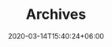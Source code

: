 ---
title : "Archives"
page_header_bg : "images/background/homepage-one-banner.jpg"
date: 2020-03-14T15:40:24+06:00
description : "Lorem ipsum dolor sit amet, consectetur adipisicing elit. Maiores, velit."
draft : false
layout : "gallery"
gallery_items:
- name : "gallery item"
  image: "https://api.nakala.fr/iiif/10.34847/nkl.8cc6mjel/beb89684d1117d2f390949a03368e51d818b56b9/square/350,/0/default.jpg"
  imagefull: "https://api.nakala.fr/iiif/10.34847/nkl.8cc6mjel/beb89684d1117d2f390949a03368e51d818b56b9/full/1500,/0/default.jpg"  
  categories: ["conferences"]

- name : "gallery item"
  image: "https://api.nakala.fr/iiif/10.34847/nkl.8cc6mjel/6fe1f1a6b26d12842c6f3564edba3b6598ed5436/square/350,/0/default.jpg"
  imagefull: "https://api.nakala.fr/iiif/10.34847/nkl.8cc6mjel/6fe1f1a6b26d12842c6f3564edba3b6598ed5436/full/1500,/0/default.jpg"  
  categories: ["conferences"]
  
- name : "gallery item"
  image: "https://api.nakala.fr/iiif/10.34847/nkl.8cc6mjel/17911ccee254e07b47edd40123e729e76adc3c4f/square/350,/0/default.jpg"
  imagefull: "https://api.nakala.fr/iiif/10.34847/nkl.8cc6mjel/17911ccee254e07b47edd40123e729e76adc3c4f/full/1500,/0/default.jpg"  
  categories: ["conferences"]

- name : "gallery item"
  image: "https://api.nakala.fr/iiif/10.34847/nkl.8cc6mjel/dec8a62302bea9a9bba5a237a68de54559a7a7b5/square/350,/0/default.jpg"
  imagefull: "https://api.nakala.fr/iiif/10.34847/nkl.8cc6mjel/dec8a62302bea9a9bba5a237a68de54559a7a7b5/full/1500,/0/default.jpg"  
  categories: ["conferences"]

- name : "gallery item"
  image: "https://api.nakala.fr/iiif/10.34847/nkl.8cc6mjel/a6047505b28bb24866991bf0e86544d8cfdb0b83/square/350,/0/default.jpg"
  imagefull: "https://api.nakala.fr/iiif/10.34847/nkl.8cc6mjel/a6047505b28bb24866991bf0e86544d8cfdb0b83/full/1500,/0/default.jpg"  
  categories: ["conferences"]

- name : "gallery item"
  image: "https://api.nakala.fr/iiif/10.34847/nkl.8cc6mjel/ec17db5226b6176f9c8b75a3d13724459bec84ee/square/350,/0/default.jpg"
  imagefull: "https://api.nakala.fr/iiif/10.34847/nkl.8cc6mjel/ec17db5226b6176f9c8b75a3d13724459bec84ee/full/1500,/0/default.jpg"  
  categories: ["conferences"]

- name : "gallery item"
  image: "https://api.nakala.fr/iiif/10.34847/nkl.8cc6mjel/49cb74d1bc2a54862067ce99db9bfe4ecbad335d/square/350,/0/default.jpg"
  imagefull: "https://api.nakala.fr/iiif/10.34847/nkl.8cc6mjel/49cb74d1bc2a54862067ce99db9bfe4ecbad335d/full/1500,/0/default.jpg"  
  categories: ["conferences"]

- name : "gallery item"
  image: "https://api.nakala.fr/iiif/10.34847/nkl.8cc6mjel/555bc38e0a9779d4e0f0eaa93fee37079e0ead0b/square/350,/0/default.jpg"
  imagefull: "https://api.nakala.fr/iiif/10.34847/nkl.8cc6mjel/555bc38e0a9779d4e0f0eaa93fee37079e0ead0b/full/1500,/0/default.jpg"  
  categories: ["conferences"]

- name : "gallery item"
  image: "https://api.nakala.fr/iiif/10.34847/nkl.8cc6mjel/275901b40252ec4d42aa27248acbd1b6c2bb99e2/square/350,/0/default.jpg"
  imagefull: "https://api.nakala.fr/iiif/10.34847/nkl.8cc6mjel/275901b40252ec4d42aa27248acbd1b6c2bb99e2/full/1500,/0/default.jpg"  
  categories: ["conferences"]

- name : "gallery item"
  image: "https://api.nakala.fr/iiif/10.34847/nkl.8cc6mjel/168ff29a7e2d6e21e91de09bd6a0ff34decae78d/square/350,/0/default.jpg"
  imagefull: "https://api.nakala.fr/iiif/10.34847/nkl.8cc6mjel/168ff29a7e2d6e21e91de09bd6a0ff34decae78d/full/1500,/0/default.jpg"  
  categories: ["conferences"]

- name : "gallery item"
  image: "https://api.nakala.fr/iiif/10.34847/nkl.8cc6mjel/6c461ef6d691cabb22e1a4f986c531a2dad70a6d/square/350,/0/default.jpg"
  imagefull: "https://api.nakala.fr/iiif/10.34847/nkl.8cc6mjel/6c461ef6d691cabb22e1a4f986c531a2dad70a6d/full/1500,/0/default.jpg"  
  categories: ["conferences"]

- name : "gallery item"
  image: "https://api.nakala.fr/iiif/10.34847/nkl.8cc6mjel/ab4c69fc68a69eb669bd7431e3e47d0bfb73eb3c/square/350,/0/default.jpg"
  imagefull: "https://api.nakala.fr/iiif/10.34847/nkl.8cc6mjel/ab4c69fc68a69eb669bd7431e3e47d0bfb73eb3c/full/1500,/0/default.jpg"  
  categories: ["conferences"]

- name : "gallery item"
  image: "https://api.nakala.fr/iiif/10.34847/nkl.8cc6mjel/0efe773bba19590a0064f09789654cd9430551f4/square/350,/0/default.jpg"
  imagefull: "https://api.nakala.fr/iiif/10.34847/nkl.8cc6mjel/0efe773bba19590a0064f09789654cd9430551f4/full/1500,/0/default.jpg"  
  categories: ["conferences"]

- name : "gallery item"
  image: "https://api.nakala.fr/iiif/10.34847/nkl.8cc6mjel/d4289465da72e74cb036f21514cedb8805ebcf16/square/350,/0/default.jpg"
  imagefull: "https://api.nakala.fr/iiif/10.34847/nkl.8cc6mjel/d4289465da72e74cb036f21514cedb8805ebcf16/full/1500,/0/default.jpg"  
  categories: ["conferences"]

- name : "gallery item"
  image: "https://api.nakala.fr/iiif/10.34847/nkl.8cc6mjel/7b634a6010950b33cf329993453f56e165a2b391/square/350,/0/default.jpg"
  imagefull: "https://api.nakala.fr/iiif/10.34847/nkl.8cc6mjel/7b634a6010950b33cf329993453f56e165a2b391/full/1500,/0/default.jpg"  
  categories: ["conferences"]

- name : "gallery item"
  image: "https://api.nakala.fr/iiif/10.34847/nkl.8cc6mjel/7ff0e98c4c9a8539346d376838f27e91de63e08a/square/350,/0/default.jpg"
  imagefull: "https://api.nakala.fr/iiif/10.34847/nkl.8cc6mjel/7ff0e98c4c9a8539346d376838f27e91de63e08a/full/1500,/0/default.jpg"  
  categories: ["conferences"]

- name : "gallery item"
  image: "https://api.nakala.fr/iiif/10.34847/nkl.8cc6mjel/5d7764ebc3e8bc2154ba994a522f58d000056437/square/350,/0/default.jpg"
  imagefull: "https://api.nakala.fr/iiif/10.34847/nkl.8cc6mjel/5d7764ebc3e8bc2154ba994a522f58d000056437/full/1500,/0/default.jpg"  
  categories: ["conferences"]

- name : "gallery item"
  image: "https://api.nakala.fr/iiif/10.34847/nkl.8cc6mjel/a904595c2234f3207d8591cc8d83aef090fce6df/square/350,/0/default.jpg"
  imagefull: "https://api.nakala.fr/iiif/10.34847/nkl.8cc6mjel/a904595c2234f3207d8591cc8d83aef090fce6df/full/1500,/0/default.jpg"  
  categories: ["conferences"]

- name : "gallery item"
  image: "https://api.nakala.fr/iiif/10.34847/nkl.8cc6mjel/fbdd835961d6ead4ef5df5a7b748be409c5a7ced/square/350,/0/default.jpg"
  imagefull: "https://api.nakala.fr/iiif/10.34847/nkl.8cc6mjel/fbdd835961d6ead4ef5df5a7b748be409c5a7ced/full/1500,/0/default.jpg"  
  categories: ["conferences"]

- name : "gallery item"
  image: "https://api.nakala.fr/iiif/10.34847/nkl.8cc6mjel/603af9ab4063580b12d7934838dd7ae49bb87f04/square/350,/0/default.jpg"
  imagefull: "https://api.nakala.fr/iiif/10.34847/nkl.8cc6mjel/603af9ab4063580b12d7934838dd7ae49bb87f04/full/1500,/0/default.jpg"  
  categories: ["conferences"]

- name : "gallery item"
  image: "https://api.nakala.fr/iiif/10.34847/nkl.8cc6mjel/62f553f9d918d62ef1767bf0ae7132465e268f1c/square/350,/0/default.jpg"
  imagefull: "https://api.nakala.fr/iiif/10.34847/nkl.8cc6mjel/62f553f9d918d62ef1767bf0ae7132465e268f1c/full/1500,/0/default.jpg"  
  categories: ["conferences"]

- name : "gallery item"
  image: "https://api.nakala.fr/iiif/10.34847/nkl.8cc6mjel/a388d00e4af17452eeefbbaeb3a9f4f2deeb0c0b/square/350,/0/default.jpg"
  imagefull: "https://api.nakala.fr/iiif/10.34847/nkl.8cc6mjel/a388d00e4af17452eeefbbaeb3a9f4f2deeb0c0b/full/1500,/0/default.jpg"  
  categories: ["conferences"]
  
- name : "gallery item"
  image: "https://api.nakala.fr/iiif/10.34847/nkl.8cc6mjel/7d889981a012bc6bfaf21d7d525865ca9883f6b5/square/350,/0/default.jpg"
  imagefull: "https://api.nakala.fr/iiif/10.34847/nkl.8cc6mjel/7d889981a012bc6bfaf21d7d525865ca9883f6b5/full/1500,/0/default.jpg"  
  categories: ["performance"]

- name : "gallery item"
  image: "https://api.nakala.fr/iiif/10.34847/nkl.8cc6mjel/af14c2ad296e3ff8cbe1cef7cfb032c744404cec/square/350,/0/default.jpg"
  imagefull: "https://api.nakala.fr/iiif/10.34847/nkl.8cc6mjel/af14c2ad296e3ff8cbe1cef7cfb032c744404cec/full/1500,/0/default.jpg"  
  categories: ["performance"]

- name : "gallery item"
  image: "https://api.nakala.fr/iiif/10.34847/nkl.8cc6mjel/73f87ec29835cebc446e20e9fe6d86a0f094433e/square/350,/0/default.jpg"
  imagefull: "https://api.nakala.fr/iiif/10.34847/nkl.8cc6mjel/73f87ec29835cebc446e20e9fe6d86a0f094433e/full/1500,/0/default.jpg"  
  categories: ["performance"]

- name : "gallery item"
  image: "https://api.nakala.fr/iiif/10.34847/nkl.8cc6mjel/49e723f73454e5028768c1b6c6861c3520daebf6/square/350,/0/default.jpg"
  imagefull: "https://api.nakala.fr/iiif/10.34847/nkl.8cc6mjel/49e723f73454e5028768c1b6c6861c3520daebf6/full/1500,/0/default.jpg"  
  categories: ["performance"]

- name : "gallery item"
  image: "https://api.nakala.fr/iiif/10.34847/nkl.8cc6mjel/97c5952fe2ebb5401818e03986474b2c0a1d3741/square/350,/0/default.jpg"
  imagefull: "https://api.nakala.fr/iiif/10.34847/nkl.8cc6mjel/97c5952fe2ebb5401818e03986474b2c0a1d3741/full/1500,/0/default.jpg"  
  categories: ["performance"]

- name : "gallery item"
  image: "https://api.nakala.fr/iiif/10.34847/nkl.8cc6mjel/dc13affcf83c667d92fbc7e40ab0a7ab3f4e8adc/square/350,/0/default.jpg"
  imagefull: "https://api.nakala.fr/iiif/10.34847/nkl.8cc6mjel/dc13affcf83c667d92fbc7e40ab0a7ab3f4e8adc/full/1500,/0/default.jpg"  
  categories: ["performance"]

- name : "gallery item"
  image: "https://api.nakala.fr/iiif/10.34847/nkl.8cc6mjel/54552cae14b3011f1917a0617537055a8e9f1cb6/square/350,/0/default.jpg"
  imagefull: "https://api.nakala.fr/iiif/10.34847/nkl.8cc6mjel/54552cae14b3011f1917a0617537055a8e9f1cb6/full/1500,/0/default.jpg"  
  categories: ["performance"]

- name : "gallery item"
  image: "https://api.nakala.fr/iiif/10.34847/nkl.8cc6mjel/a8fdc1b806c344abd1c51cbd96679d5029c1043e/square/350,/0/default.jpg"
  imagefull: "https://api.nakala.fr/iiif/10.34847/nkl.8cc6mjel/a8fdc1b806c344abd1c51cbd96679d5029c1043e/full/1500,/0/default.jpg"  
  categories: ["performance"]

- name : "gallery item"
  image: "https://api.nakala.fr/iiif/10.34847/nkl.8cc6mjel/ff81409555c6303b5b9f1c6c7aebef8a54cf76ff/square/350,/0/default.jpg"
  imagefull: "https://api.nakala.fr/iiif/10.34847/nkl.8cc6mjel/ff81409555c6303b5b9f1c6c7aebef8a54cf76ff/full/1500,/0/default.jpg"  
  categories: ["performance"]

- name : "gallery item"
  image: "https://api.nakala.fr/iiif/10.34847/nkl.8cc6mjel/a35691811143c4e4ba728d6268836a2a3d5b826a/square/350,/0/default.jpg"
  imagefull: "https://api.nakala.fr/iiif/10.34847/nkl.8cc6mjel/a35691811143c4e4ba728d6268836a2a3d5b826a/full/1500,/0/default.jpg"  
  categories: ["performance"]

- name : "gallery item"
  image: "https://api.nakala.fr/iiif/10.34847/nkl.8cc6mjel/b6ff5c41b3b5b2e3e14cb1d46cab64c24e0efc0b/square/350,/0/default.jpg"
  imagefull: "https://api.nakala.fr/iiif/10.34847/nkl.8cc6mjel/b6ff5c41b3b5b2e3e14cb1d46cab64c24e0efc0b/full/1500,/0/default.jpg"  
  categories: ["performance"]

- name : "gallery item"
  image: "https://api.nakala.fr/iiif/10.34847/nkl.8cc6mjel/a54f6601642d181258b7e9c8787196a41bf1c112/square/350,/0/default.jpg"
  imagefull: "https://api.nakala.fr/iiif/10.34847/nkl.8cc6mjel/a54f6601642d181258b7e9c8787196a41bf1c112/full/1500,/0/default.jpg"  
  categories: ["performance"]
  
- name : "gallery item"
  image: "https://api.nakala.fr/iiif/10.34847/nkl.8cc6mjel/27538007f0abfbd9041217a1127f8fd26d611958/square/350,/0/default.jpg"
  imagefull: "https://api.nakala.fr/iiif/10.34847/nkl.8cc6mjel/27538007f0abfbd9041217a1127f8fd26d611958/full/1500,/0/default.jpg"  
  categories: ["hackathon"]

- name : "gallery item"
  image: "https://api.nakala.fr/iiif/10.34847/nkl.8cc6mjel/8103de2ca5e44b5368ee1a66e05ca0a358793c97/square/350,/0/default.jpg"
  imagefull: "https://api.nakala.fr/iiif/10.34847/nkl.8cc6mjel/8103de2ca5e44b5368ee1a66e05ca0a358793c97/full/1500,/0/default.jpg"  
  categories: ["hackathon"]

- name : "gallery item"
  image: "https://api.nakala.fr/iiif/10.34847/nkl.8cc6mjel/97fc69c4b0ba0cce630838ab0f2e4b438485feba/square/350,/0/default.jpg"
  imagefull: "https://api.nakala.fr/iiif/10.34847/nkl.8cc6mjel/97fc69c4b0ba0cce630838ab0f2e4b438485feba/full/1500,/0/default.jpg"  
  categories: ["hackathon"]

- name : "gallery item"
  image: "https://api.nakala.fr/iiif/10.34847/nkl.8cc6mjel/78d29a52e136944dcd94006912f09f89d0f1bb65/square/350,/0/default.jpg"
  imagefull: "https://api.nakala.fr/iiif/10.34847/nkl.8cc6mjel/78d29a52e136944dcd94006912f09f89d0f1bb65/full/1500,/0/default.jpg"  
  categories: ["hackathon"]

- name : "gallery item"
  image: "https://api.nakala.fr/iiif/10.34847/nkl.8cc6mjel/d63bc320d39d781448f7f007f7ebad5fa384c52e/square/350,/0/default.jpg"
  imagefull: "https://api.nakala.fr/iiif/10.34847/nkl.8cc6mjel/d63bc320d39d781448f7f007f7ebad5fa384c52e/full/1500,/0/default.jpg"  
  categories: ["hackathon"]

- name : "gallery item"
  image: "https://api.nakala.fr/iiif/10.34847/nkl.8cc6mjel/481a031749e8529f446e2e589818be4f414fe742/square/350,/0/default.jpg"
  imagefull: "https://api.nakala.fr/iiif/10.34847/nkl.8cc6mjel/481a031749e8529f446e2e589818be4f414fe742/full/1500,/0/default.jpg"  
  categories: ["hackathon"]

- name : "gallery item"
  image: "https://api.nakala.fr/iiif/10.34847/nkl.8cc6mjel/f0775383e67fc89655553fccb21900731d50c992/square/350,/0/default.jpg"
  imagefull: "https://api.nakala.fr/iiif/10.34847/nkl.8cc6mjel/f0775383e67fc89655553fccb21900731d50c992/full/1500,/0/default.jpg"  
  categories: ["hackathon"]

- name : "gallery item"
  image: "https://api.nakala.fr/iiif/10.34847/nkl.8cc6mjel/0a57d8452516f86d02b1001c8ec1937147346de8/square/350,/0/default.jpg"
  imagefull: "https://api.nakala.fr/iiif/10.34847/nkl.8cc6mjel/0a57d8452516f86d02b1001c8ec1937147346de8/full/1500,/0/default.jpg"  
  categories: ["hackathon"]

- name : "gallery item"
  image: "https://api.nakala.fr/iiif/10.34847/nkl.8cc6mjel/cbe5e48a731685891198fd5184f6b76148b6a06c/square/350,/0/default.jpg"
  imagefull: "https://api.nakala.fr/iiif/10.34847/nkl.8cc6mjel/cbe5e48a731685891198fd5184f6b76148b6a06c/full/1500,/0/default.jpg"  
  categories: ["hackathon"]

- name : "gallery item"
  image: "https://api.nakala.fr/iiif/10.34847/nkl.8cc6mjel/c47ad638c44499250d95ead9a5e7a3422e2c3f7b/square/350,/0/default.jpg"
  imagefull: "https://api.nakala.fr/iiif/10.34847/nkl.8cc6mjel/c47ad638c44499250d95ead9a5e7a3422e2c3f7b/full/1500,/0/default.jpg"  
  categories: ["hackathon"]

- name : "gallery item"
  image: "https://api.nakala.fr/iiif/10.34847/nkl.8cc6mjel/f530e88fc7ccbfefb1a4949aef664e819d98f7b9/square/350,/0/default.jpg"
  imagefull: "https://api.nakala.fr/iiif/10.34847/nkl.8cc6mjel/f530e88fc7ccbfefb1a4949aef664e819d98f7b9/full/1500,/0/default.jpg"  
  categories: ["hackathon"]

- name : "gallery item"
  image: "https://api.nakala.fr/iiif/10.34847/nkl.8cc6mjel/6fc33121a84249fd367a58d8b5b79434c22da9ce/square/350,/0/default.jpg"
  imagefull: "https://api.nakala.fr/iiif/10.34847/nkl.8cc6mjel/6fc33121a84249fd367a58d8b5b79434c22da9ce/full/1500,/0/default.jpg"  
  categories: ["hackathon"]

- name : "gallery item"
  image: "https://api.nakala.fr/iiif/10.34847/nkl.8cc6mjel/8d32cf8dd7e33bdb1ffb80b41fd59638ad13299e/square/350,/0/default.jpg"
  imagefull: "https://api.nakala.fr/iiif/10.34847/nkl.8cc6mjel/8d32cf8dd7e33bdb1ffb80b41fd59638ad13299e/full/1500,/0/default.jpg"  
  categories: ["hackathon"]

- name : "gallery item"
  image: "https://api.nakala.fr/iiif/10.34847/nkl.8cc6mjel/f7b56db78ce543d8e7f4bae4ae710131f0534cfa/square/350,/0/default.jpg"
  imagefull: "https://api.nakala.fr/iiif/10.34847/nkl.8cc6mjel/f7b56db78ce543d8e7f4bae4ae710131f0534cfa/full/1500,/0/default.jpg"  
  categories: ["hackathon"]

- name : "gallery item"
  image: "https://api.nakala.fr/iiif/10.34847/nkl.8cc6mjel/3324bb38133bbc9a04cd4beb7678075a8b0b1dce/square/350,/0/default.jpg"
  imagefull: "https://api.nakala.fr/iiif/10.34847/nkl.8cc6mjel/3324bb38133bbc9a04cd4beb7678075a8b0b1dce/full/1500,/0/default.jpg"  
  categories: ["hackathon"]

- name : "gallery item"
  image: "https://api.nakala.fr/iiif/10.34847/nkl.8cc6mjel/b292066771bda046dbcceb46dccc3acc89ac3fd3/square/350,/0/default.jpg"
  imagefull: "https://api.nakala.fr/iiif/10.34847/nkl.8cc6mjel/b292066771bda046dbcceb46dccc3acc89ac3fd3/full/1500,/0/default.jpg"  
  categories: ["hackathon"]

- name : "gallery item"
  image: "https://api.nakala.fr/iiif/10.34847/nkl.8cc6mjel/f68c9615f02124114cdc99d9ab2ea17a68bd1a99/square/350,/0/default.jpg"
  imagefull: "https://api.nakala.fr/iiif/10.34847/nkl.8cc6mjel/f68c9615f02124114cdc99d9ab2ea17a68bd1a99/full/1500,/0/default.jpg"  
  categories: ["hackathon"]

- name : "gallery item"
  image: "https://api.nakala.fr/iiif/10.34847/nkl.8cc6mjel/268aa93686754b287f8294de477621543e114383/square/350,/0/default.jpg"
  imagefull: "https://api.nakala.fr/iiif/10.34847/nkl.8cc6mjel/268aa93686754b287f8294de477621543e114383/full/1500,/0/default.jpg"  
  categories: ["hackathon"]

- name : "gallery item"
  image: "https://api.nakala.fr/iiif/10.34847/nkl.8cc6mjel/368242c5b3b87137cebb5257ad0d6e8c2b149165/square/350,/0/default.jpg"
  imagefull: "https://api.nakala.fr/iiif/10.34847/nkl.8cc6mjel/368242c5b3b87137cebb5257ad0d6e8c2b149165/full/1500,/0/default.jpg"  
  categories: ["hackathon"]

- name : "gallery item"
  image: "https://api.nakala.fr/iiif/10.34847/nkl.8cc6mjel/83004b2008fb55983f21f4f2d444498aa0c82363/square/350,/0/default.jpg"
  imagefull: "https://api.nakala.fr/iiif/10.34847/nkl.8cc6mjel/83004b2008fb55983f21f4f2d444498aa0c82363/full/1500,/0/default.jpg"  
  categories: ["hackathon"]

- name : "gallery item"
  image: "https://api.nakala.fr/iiif/10.34847/nkl.8cc6mjel/dffe99ca61d32c117a2cf68a5799322a920b06ab/square/350,/0/default.jpg"
  imagefull: "https://api.nakala.fr/iiif/10.34847/nkl.8cc6mjel/dffe99ca61d32c117a2cf68a5799322a920b06ab/full/1500,/0/default.jpg"  
  categories: ["hackathon"]

- name : "gallery item"
  image: "https://api.nakala.fr/iiif/10.34847/nkl.8cc6mjel/ebb9495b175f829e7c99267d9be2d2c9f0c3053f/square/350,/0/default.jpg"
  imagefull: "https://api.nakala.fr/iiif/10.34847/nkl.8cc6mjel/ebb9495b175f829e7c99267d9be2d2c9f0c3053f/full/1500,/0/default.jpg"  
  categories: ["hackathon"]

- name : "gallery item"
  image: "https://api.nakala.fr/iiif/10.34847/nkl.8cc6mjel/960568bddb92371a1af37904e674e16b0588ce66/square/350,/0/default.jpg"
  imagefull: "https://api.nakala.fr/iiif/10.34847/nkl.8cc6mjel/960568bddb92371a1af37904e674e16b0588ce66/full/1500,/0/default.jpg"  
  categories: ["hackathon"]

- name : "Lucia Floridi - Editing Greek Epigrams : methods and approaches"
  video: "https://api.nakala.fr/data/10.34847/nkl.e523dsyq.v1/25e7a0c40b104edfc997c257e365183a6e80c7d2"
  categories: ["videos"]
  #vignette: /lien/vers/la/vignette.jpg

- name : "CRCEN - The Anthology on the Web : quid novi ?"
  video: "https://api.nakala.fr/data/10.34847/nkl.bb3b7c06.v1/4ef8c9a03a9db724ae5ece501b6b30b72547a73a"
  categories: ["videos"]

- name : "Gustavo Fernández Riva - Use and Enhancements of the Digital Facsimile of the Palatine Anthology"
  video: "https://api.nakala.fr/data/10.34847/nkl.c2585h0g.v1/0c24bbc905e1be12a41fd59960e699faa36d2f43"
  categories: ["videos"]

- name : "Annalisa di Vincenzo - Experiences and Perspectives of the Study of Ancient Greek Between School and Digital Humanities: a Possible Fortleben of the Palatine Anthology"
  video: "https://api.nakala.fr/data/10.34847/nkl.6158vi2c.v1/c77deb78b38903d2edb2b7489a6098802a447f95"
  categories: ["videos"]

- name : "Marie-Claire Beaulieu - Leveraging Latent Information in a Reference Work: the Digital Glossary of Greek Birds"
  video: "https://api.nakala.fr/data/10.34847/nkl.e5abas11.v1/bb5861beb6aa5e4222cb1b1d06d839a356198980"
  categories: ["videos"]

- name : "Round-table Discussion : Today, in the Digital Era…"
  video: "https://api.nakala.fr/data/10.34847/nkl.7f69sqi1.v1/2591bad7f5536db58cdb954b3c8138939bada625"
  categories: ["videos"]

- name : "Giuseppe Celano - Opera Graeca Adnotata: an open source corpus for annotated Ancient Greek texts"
  video: "https://api.nakala.fr/data/10.34847/nkl.a2ec1k68.v1/3a8ec92e87d486abb3bf067f383063c79ef31723"
  categories: ["videos"]

- name : "Kyle Johnson - Philological Benchmarks for NLP : The Ancient Greek Authorship Attribution Challenge"
  video: "https://api.nakala.fr/data/10.34847/nkl.bf0eaug1.v1/7d65dc34da5ebb0a88cace1bf972b2943c83e85f"
  categories: ["videos"]

- name : "Marcus Pöckelmann - The Aftermath of Plato. Searching for Traces in Vector Space"
  video: "https://api.nakala.fr/data/10.34847/nkl.bdbazkx1.v1/3668be79ea3bb22f5348b005495a882361dcc723"
  categories: ["videos"]

- name : "Marianne Reboul - AI for ancient languages, insights for small corpus processing"
  video: "https://api.nakala.fr/data/10.34847/nkl.8bc47k4o.v1/2c9cc465785a215a9920312950854139835f3941"
  categories: ["videos"]
  
---